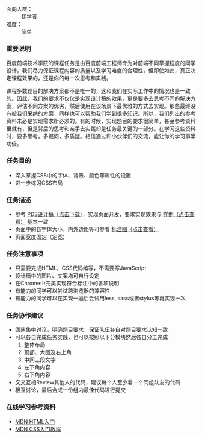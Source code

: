 <div><dl>
	<dt>面向人群：</dt>
	<dd>初学者</dd>
	<dt>难度：</dt>
	<dd>简单</dd>
</dl>

<h3>重要说明</h3>
<p>百度前端技术学院的课程任务是由百度前端工程师专为对前端不同掌握程度的同学设计。我们尽力保证课程内容的质量以及学习难度的合理性，但即使如此，真正决定课程效果的，还是你的每一次思考和实践。</p>
<p>课程多数题目的解决方案都不是唯一的，这和我们在实际工作中的情况也是一致的。因此，我们的要求不仅仅是实现设计稿的效果，更是要多去思考不同的解决方案，评估不同方案的优劣，然后使用在该场景下最优雅的方式去实现。那些最终没有被我们采纳的方案，同样也可以帮助我们学到很多知识。所以，我们列出的参考资料未必是实现需求所必须的。有的时候，实现题目的要求很简单，甚至参考资料里就有，但是背后的思考和亲手去实践却是任务最关键的一部分。在学习这些资料时，要多思考，多提问，多质疑。相信通过和小伙伴们的交流，能让你的学习事半功倍。</p>

<h3>任务目的</h3>
<ul>
	<li>深入掌握CSS中的字体、背景、颜色等属性的设置</li>
	<li>进一步练习CSS布局</li>
</ul>

<h3>任务描述</h3>
<ul>
	<li>参考 <a target="_blank" href="http://7xrp04.com1.z0.glb.clouddn.com/task_1_6_1.psd">PDS设计稿（点击下载）</a>，实现页面开发，要求实现效果与 <a target="_blank" href="http://7xrp04.com1.z0.glb.clouddn.com/task_1_6_2.jpg">样例（点击查看）</a> 基本一致</li>
	<li>页面中的各字体大小，内外边距等可参看 <a target="_blank" href="http://7xrp04.com1.z0.glb.clouddn.com/task_1_6_3.jpg">标注图（点击查看）</a></li>
	<li>页面宽度固定（定宽）</li>
</ul>

<h3>任务注意事项</h3>
<ul>
	<li>只需要完成HTML，CSS代码编写，不需要写JavaScript</li>
	<li>设计稿中的图片、文案均可自行设定</li>
	<li>在Chrome中完美实现符合标注中的各项说明</li>
	<li>有能力的同学可以尝试跨浏览器的兼容性</li>
	<li>有能力的同学可以在实现一遍后尝试用less, sass或者stylus等再实现一次</li>
</ul>

<h3>任务协作建议</h3>
<ul>
	<li>团队集中讨论，明确题目要求，保证队伍各自对题目要求认知一致</li>
	<li>可以各自完成任务实践，也可以按照以下分模块然后各自分工完成
		<ol>
			<li>整体布局</li>
			<li>顶部、大图及右上角</li>
			<li>中间三段文字</li>
			<li>左下角内容</li>
			<li>右下角内容</li>
		</ol>
	</li>
	<li>交叉互相Review其他人的代码，建议每个人至少看一个同组队友的代码</li>
	<li>相互讨论，最后合成一份组内最佳代码进行提交</li>
</ul>

<h3>在线学习参考资料</h3>
<ul>
	<li><a target="_blank" href="https://developer.mozilla.org/zh-CN/docs/Web/Guide/HTML/Introduction">MDN HTML入门</a></li>
	<li><a target="_blank" href="https://developer.mozilla.org/zh-CN/docs/Web/Guide/CSS/Getting_started">MDN CSS入门教程</a></li>
</ul></div>
